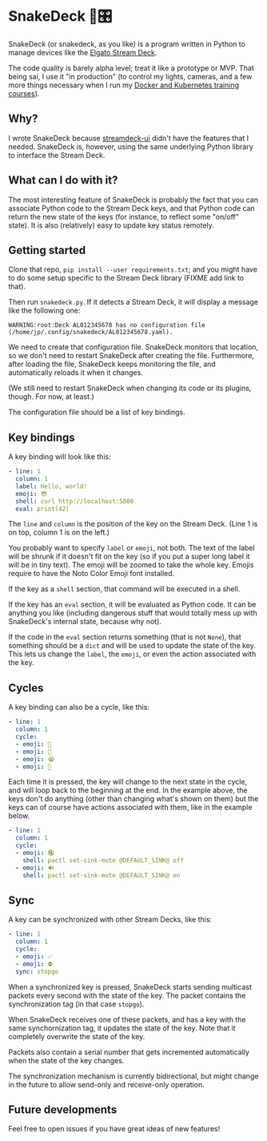 # SnakeDeck 🐍🎛️

SnakeDeck (or snakedeck, as you like) is a program written in Python
to manage devices like the [Elgato Stream Deck].

The code quality is barely alpha level; treat it like a prototype or
MVP. That being sai, I use it "in production" (to control my
lights, cameras, and a few more things necessary when I run my
[Docker and Kubernetes training courses]).


## Why?

I wrote SnakeDeck because [streamdeck-ui] didn't have the features
that I needed. SnakeDeck is, however, using the same underlying Python
library to interface the Stream Deck.


## What can I do with it?

The most interesting feature of SnakeDeck is probably the fact that
you can associate Python code to the Stream Deck keys, and that
Python code can return the new state of the keys (for instance,
to reflect some "on/off" state). It is also (relatively) easy to
update key status remotely.


## Getting started

Clone that repo, `pip install --user requirements.txt`; and you
might have to do some setup specific to the Stream Deck library
(FIXME add link to that).

Then run `snakedeck.py`. If it detects a Stream Deck, it will
display a message like the following one:

```
WARNING:root:Deck AL012345678 has no configuration file (/home/jp/.config/snakedeck/AL012345678.yaml).
```

We need to create that configuration file. SnakeDeck monitors that
location, so we don't need to restart SnakeDeck after creating the file.
Furthermore, after loading the file, SnakeDeck keeps monitoring the
file, and automatically reloads it when it changes.

(We still need to restart SnakeDeck when changing its code or its
plugins, though. For now, at least.)

The configuration file should be a list of key bindings.


## Key bindings

A key binding will look like this:

```yaml
- line: 1
  column: 1
  label: Hello, world!
  emoji: 😎
  shell: curl http://localhost:5000
  eval: print(42)
```

The `line` and `column` is the position of the key on the Stream Deck.
(Line 1 is on top, column 1 is on the left.)

You probably want to specify `label` or `emoji`, not both. The text of the label
will be shrunk if it doesn't fit on the key (so if you put a super long label it
will be in tiny text). The emoji will be zoomed to take the whole key. Emojis
require to have the Noto Color Emoji font installed.

If the key as a `shell` section, that command will be executed in a shell.

If the key has an `eval` section, it will be evaluated as Python code. It
can be anything you like (including dangerous stuff that would totally mess up
with SnakeDeck's internal state, because why not).

If the code in the `eval` section returns something (that is not `None`), that
something should be a `dict` and will be used to update the state of the key.
This lets us change the `label`, the `emoji`, or even the action associated with
the key.


## Cycles

A key binding can also be a cycle, like this:

```yaml
- line: 1
  column: 1
  cycle:
  - emoji: 🙂
  - emoji: 🤣
  - emoji: 😭
  - emoji: 🤬
```

Each time it is pressed, the key will change to the next state in the cycle,
and will loop back to the beginning at the end. In the example above, the keys
don't do anything (other than changing what's shown on them) but the keys can
of course have actions associated with them, like in the example below.

```yaml
- line: 1
  column: 1
  cycle:
  - emoji: 🔇
    shell: pactl set-sink-mute @DEFAULT_SINK@ off
  - emoji: 🔊
    shell: pactl set-sink-mute @DEFAULT_SINK@ on
```


## Sync

A key can be synchronized with other Stream Decks, like this:

```yaml
- line: 1
  column: 1
  cycle:
  - emoji: ✅
  - emoji: ⛔️
  sync: stopgo
```

When a synchronized key is pressed, SnakeDeck starts sending multicast
packets every second with the state of the key. The packet contains the
synchronization tag (in that case `stopgo`).

When SnakeDeck receives one of these packets, and has a key with the same
synchornization tag, it updates the state of the key. Note that it completely
overwrite the state of the key.

Packets also contain a serial number that gets incremented automatically
when the state of the key changes.

The synchronization mechanism is currently bidirectional, but might change
in the future to allow send-only and receive-only operation.


## Future developments

Feel free to open issues if you have great ideas of new features!


[Elgato Stream Deck]: https://www.elgato.com/en/stream-deck
[Docker and Kubernetes training courses]: https://container.training/
[streamdeck-ui]: https://timothycrosley.github.io/streamdeck-ui/
